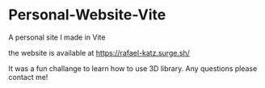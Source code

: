 # Personal-Website-Vite
A personal site I made in Vite

the website is available at https://rafael-katz.surge.sh/

It was a fun challange to learn how to use 3D library. Any questions please contact me!
